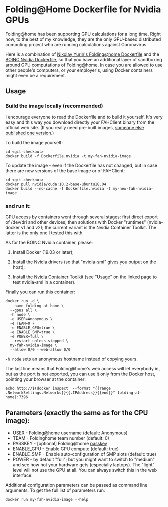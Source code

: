 # Folding@Home Dockerfile for Nvidia GPUs

Folding@home has been supporting GPU calculations for a long time.
Right now, to the best of my knowledge, they are the
only GPU-based distributed computing project who
are running calculations against Coronavirus.

Here is a combination of [Nikolay Yurin's Folding@home Dockerfile](https://github.com/yurinnick/folding-at-home-docker)
and the [BOINC Nvidia Dockerfile](https://github.com/BOINC/boinc-client-docker),
so that you have an additional layer of sandboxing around
GPU computations of Folding@home. In case you are allowed
to use other people's computers, or your employer's,
using Docker containers might even be a requirement.

## Usage

### Build the image locally (recommended)

I encourage everyone to read the Dockerfile and to build it yourself.
It's very easy and this way you download directly your FAHClient binary
from the official web site. (If you really need pre-built images,
[someone else published one version](https://github.com/wandhydrant/folding-at-home-docker-gpu/issues/4).)

To build the image yourself:

```
cd <git-checkout>
docker build -f Dockerfile.nvidia -t my-fah-nvidia-image .
```

To update the image - even if the Dockerfile has not changed, but in case
there are new versions of the base image or of FAHClient:

```
cd <git-checkout>
docker pull nvidia/cuda:10.2-base-ubuntu18.04
docker build --no-cache -f Dockerfile.nvidia -t my-new-fah-nvidia-image .
```

### and run it:

GPU access by containers went through several stages:
first direct export of /dev/dri and other devices; then
solutions with Docker "runtimes" (nvidia-docker v1
and v2); the current variant is the Nvidia Container
Toolkit. The latter is the only one I tested this with.

As for the BOINC Nvidia container, please:

1. Install Docker (19.03 or later);

2. Install the Nvidia drivers (so that "nvidia-smi" gives you output on the host);

3. Install the [Nvidia Container Toolkit](https://github.com/NVIDIA/nvidia-docker) (see "Usage" on the linked page to test nvidia-smi in a container).

Finally you can run this container:

```
docker run -d \
  --name folding-at-home \
  --gpus all \
  -h node \
  -e USER=Anonymous \
  -e TEAM=0 \
  -e ENABLE_GPU=true \
  -e ENABLE_SMP=true \
  -e POWER=full \
  --restart unless-stopped \
  my-fah-nvidia-image \
  --allow 0/0 --web-allow 0/0
```

``-h node`` sets an anonymous hostname instead of copying yours.

The last line means that Folding@home's web access will let everybody in,
but as the port is not exported, you can use it only from the Docker host,
pointing your browser at the container:

```
echo http://$(docker inspect  --format "{{range .NetworkSettings.Networks}}{{.IPAddress}}{{end}}" folding-at-home):7396
```

## Parameters (exactly the same as for the CPU image):

- USER - Folding@home username (default: Anonymous)
- TEAM - Foldinghome team number (default: 0)
- PASSKEY - [optional] Folding@home [passkey](https://apps.foldingathome.org/getpasskey)
- ENABLE_GPU - Enable GPU compute (default: true)
- ENABLE_SMP - Enable auto-configuration of SMP slots (default: true)
- POWER - by default "full"; but you might want to switch to "medium" and see how hot your hardware gets (especially laptops). The "light" level will not use the GPU at all. You can always switch this in the web interface.

Additional configuration parameters can be passed as command line arguments. To get the full list of parameters run:

```
docker run my-fah-nvidia-image --help
```
